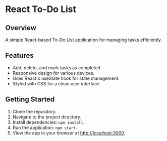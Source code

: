 # React To-Do List

## Overview
A simple React-based To-Do List application for managing tasks efficiently.

## Features
- Add, delete, and mark tasks as completed.
- Responsive design for various devices.
- Uses React's useState hook for state management.
- Styled with CSS for a clean user interface.

## Getting Started
1. Clone the repository.
2. Navigate to the project directory.
3. Install dependencies: `npm install`.
4. Run the application: `npm start`.
5. View the app in your browser at [http://localhost:3000](http://localhost:3000).



